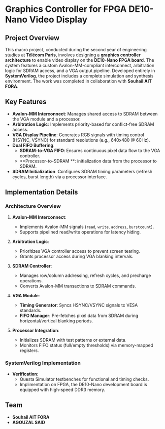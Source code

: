 # Graphics Controller for FPGA DE10-Nano Video Display

## Project Overview
This macro project, conducted during the second year of engineering studies at **Télécom Paris**, involves designing a **graphics controller architecture** to enable video display on the **DE10-Nano FPGA board**. The system features a custom Avalon-MM-compliant interconnect, arbitration logic for SDRAM access, and a VGA output pipeline. Developed entirely in **SystemVerilog**, the project includes a complete simulation and synthesis environment. The work was completed in collaboration with **Souhail AIT FORA**.

## Key Features
- **Avalon-MM Interconnect**: Manages shared access to SDRAM between the VGA module and a processor.
- **Arbitration Logic**: Implements priority-based for conflict-free SDRAM access.
- **VGA Display Pipeline**: Generates RGB signals with timing control (HSYNC, VSYNC) for standard resolutions (e.g., 640x480 @ 60Hz).
- **Dual FIFO Buffering**:
  - **SDRAM-to-VGA FIFO**: Ensures continuous pixel data flow to the VGA controller.
  - **Processor-to-SDRAM **:  initialization data from the processor to SDRAM.
- **SDRAM Initialization**: Configures SDRAM timing parameters (refresh cycles, burst length) via a processor interface.

## Implementation Details
### Architecture Overview

1. **Avalon-MM Interconnect**:
   - Implements Avalon-MM signals (`read`, `write`, `address`, `burstcount`).
   - Supports pipelined read/write operations for latency hiding.

2. **Arbitration Logic**:
   - Prioritizes VGA controller access to prevent screen tearing.
   - Grants processor access during VGA blanking intervals.

3. **SDRAM Controller**:
   - Manages row/column addressing, refresh cycles, and precharge operations.
   - Converts Avalon-MM transactions to SDRAM commands.

4. **VGA Module**:
   - **Timing Generator**: Syncs HSYNC/VSYNC signals to VESA standards.
   - **FIFO Manager**: Pre-fetches pixel data from SDRAM during horizontal/vertical blanking periods.

5. **Processor Integration**:
   - Initializes SDRAM with test patterns or external data.
   - Monitors FIFO status (full/empty thresholds) via memory-mapped registers.

### SystemVerilog Implementation
- **Verification**:
  - Questa Simulator testbenches for functional and timing checks.
  - Implimentation on FPGA, the DE10-Nano development board is equipped with high-speed DDR3 memory.

## Team
- **Souhail AIT FORA**  
- **AGOUZAL SAID**  
